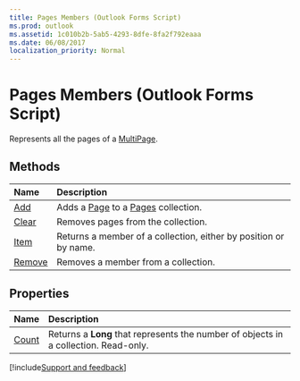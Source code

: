 ```yaml
---
title: Pages Members (Outlook Forms Script)
ms.prod: outlook
ms.assetid: 1c010b2b-5ab5-4293-8dfe-8fa2f792eaaa
ms.date: 06/08/2017
localization_priority: Normal
---
```



# Pages Members (Outlook Forms Script)

Represents all the pages of a [MultiPage](Outlook.multipage.md).


## Methods



|Name|Description|
|:-----|:-----|
| [Add](Outlook.Pages.add.md)|Adds a [Page](Outlook.Page.md) to a [Pages](Outlook.pages.md) collection.|
| [Clear](Outlook.Pages.clear.md)|Removes pages from the collection.|
| [Item](Outlook.Pages.item.md)|Returns a member of a collection, either by position or by name.|
| [Remove](Outlook.Pages.remove.md)|Removes a member from a collection.|



## Properties



|Name|Description|
|:-----|:-----|
| [Count](Outlook.Pages.count.md)|Returns a **Long** that represents the number of objects in a collection. Read-only.|

[!include[Support and feedback](~/includes/feedback-boilerplate.md)]